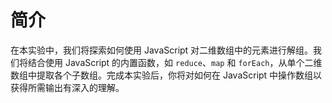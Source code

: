 # 简介

在本实验中，我们将探索如何使用 JavaScript 对二维数组中的元素进行解组。我们将结合使用 JavaScript 的内置函数，如 `reduce`、`map` 和 `forEach`，从单个二维数组中提取各个子数组。完成本实验后，你将对如何在 JavaScript 中操作数组以获得所需输出有深入的理解。
